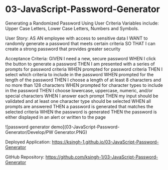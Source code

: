 # 03-JavaScript-Password-Generator
Generating a Randomized Password Using User Criteria
Variables include: Upper Case Letters, Lower Case Letters, Numbers and Symbols.

User Story:
AS AN employee with access to sensitive data
I WANT to randomly generate a password that meets certain criteria
SO THAT I can create a strong password that provides greater security

Acceptance Criteria:
GIVEN I need a new, secure password
WHEN I click the button to generate a password
THEN I am presented with a series of prompts for password criteria
WHEN prompted for password criteria
THEN I select which criteria to include in the password
WHEN prompted for the length of the password
THEN I choose a length of at least 8 characters and no more than 128 characters
WHEN prompted for character types to include in the password
THEN I choose lowercase, uppercase, numeric, and/or special characters
WHEN I answer each prompt
THEN my input should be validated and at least one character type should be selected
WHEN all prompts are answered
THEN a password is generated that matches the selected criteria
WHEN the password is generated
THEN the password is either displayed in an alert or written to the page

![password generator demo](03-JavaScript-Password-Generator/Develop/PW Generator.PNG)

Deployed Application: https://ksingh-1.github.io/03-JavaScript-Password-Generator

GitHub Repository: https://github.com/ksingh-1/03-JavaScript-Password-Generator

